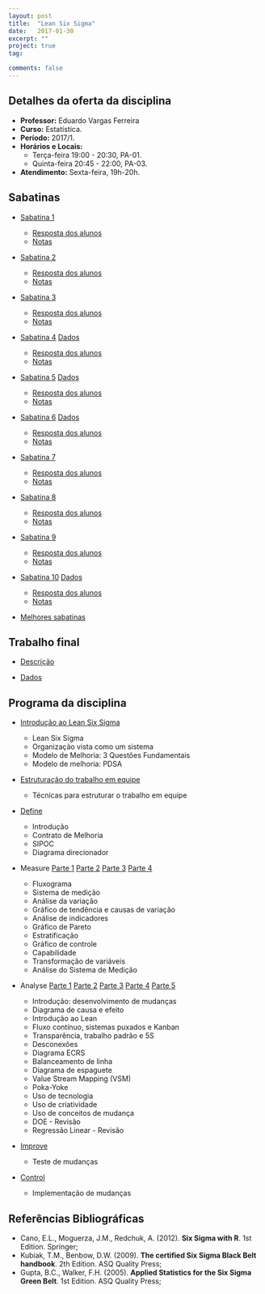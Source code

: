 ```yaml
---
layout: post
title:  "Lean Six Sigma"
date:   2017-01-30
excerpt: "" 
project: true
tag:

comments: false
---
```


## Detalhes da oferta da disciplina

  * **Professor:** Eduardo Vargas Ferreira
  * **Curso:** Estatística.
  * **Período:** 2017/1.
  * **Horários e Locais:**
     * Terça-feira 19:00 - 20:30, PA-01.
     * Quinta-feira 20:45 - 22:00, PA-03.
  * **Atendimento:** Sexta-feira, 19h-20h.

## Sabatinas

   - [Sabatina 1](https://gitlab.c3sl.ufpr.br/eferreira/Green_Belt/blob/master/Sabatina1.pdf)
       * [Resposta dos alunos](https://gitlab.c3sl.ufpr.br/eferreira/Green_Belt/blob/master/Sabatina1.rar) 
       * [Notas](https://gitlab.c3sl.ufpr.br/eferreira/Green_Belt/blob/master/notas1.pdf)
       
   - [Sabatina 2](https://gitlab.c3sl.ufpr.br/eferreira/Green_Belt/blob/master/Sabatina2.pdf)
       * [Resposta dos alunos](https://gitlab.c3sl.ufpr.br/eferreira/Green_Belt/blob/master/Sabatina2.rar)
       * [Notas](https://gitlab.c3sl.ufpr.br/eferreira/Green_Belt/blob/master/notas2.pdf)
       
   - [Sabatina 3](https://gitlab.c3sl.ufpr.br/eferreira/Green_Belt/blob/master/Sabatina3.pdf)
       * [Resposta dos alunos](https://gitlab.c3sl.ufpr.br/eferreira/Green_Belt/blob/master/Sabatina3.rar)
       * [Notas](https://gitlab.c3sl.ufpr.br/eferreira/Green_Belt/blob/master/notas3.pdf)
       
   - [Sabatina 4](https://gitlab.c3sl.ufpr.br/eferreira/Green_Belt/blob/master/Sabatina4.pdf) [Dados](https://gitlab.c3sl.ufpr.br/eferreira/Green_Belt/blob/master/Dados_sabatina4.xlsx)
       * [Resposta dos alunos](https://gitlab.c3sl.ufpr.br/eferreira/Green_Belt/blob/master/Sabatina4.rar)
       * [Notas](https://gitlab.c3sl.ufpr.br/eferreira/Green_Belt/blob/master/notas4.pdf)
   
   - [Sabatina 5](https://gitlab.c3sl.ufpr.br/eferreira/Green_Belt/blob/master/Sabatina5.pdf) [Dados](https://gitlab.c3sl.ufpr.br/eferreira/Green_Belt/blob/master/Dados_grafico_controle.xlsx)
       * [Resposta dos alunos](https://gitlab.c3sl.ufpr.br/eferreira/Green_Belt/blob/master/Sabatina5.rar)
       * [Notas](https://gitlab.c3sl.ufpr.br/eferreira/Green_Belt/blob/master/notas5.pdf)
          
   - [Sabatina 6](https://gitlab.c3sl.ufpr.br/eferreira/Green_Belt/blob/master/Sabatina6.pdf) [Dados](https://gitlab.c3sl.ufpr.br/eferreira/Green_Belt/blob/master/Dados_capab.xlsx)
       * [Resposta dos alunos](https://gitlab.c3sl.ufpr.br/eferreira/Green_Belt/blob/master/Sabatina6.rar)
       * [Notas](https://gitlab.c3sl.ufpr.br/eferreira/Green_Belt/blob/master/notas6.pdf)
       
   - [Sabatina 7](https://gitlab.c3sl.ufpr.br/eferreira/Green_Belt/blob/master/Sabatina7.pdf) 
       * [Resposta dos alunos](https://gitlab.c3sl.ufpr.br/eferreira/Green_Belt/blob/master/Sabatina7.rar)
       * [Notas](https://gitlab.c3sl.ufpr.br/eferreira/Green_Belt/blob/master/notas7.pdf)
   
   - [Sabatina 8](https://gitlab.c3sl.ufpr.br/eferreira/Green_Belt/blob/master/Sabatina8.pdf) 
       * [Resposta dos alunos](https://gitlab.c3sl.ufpr.br/eferreira/Green_Belt/blob/master/Sabatina8.rar)
       * [Notas](https://gitlab.c3sl.ufpr.br/eferreira/Green_Belt/blob/master/notas8.pdf)
       
   - [Sabatina 9](https://gitlab.c3sl.ufpr.br/eferreira/Green_Belt/blob/master/Sabatina9.pdf)
       * [Resposta dos alunos](https://gitlab.c3sl.ufpr.br/eferreira/Green_Belt/blob/master/Sabatina9.rar)
       * [Notas](https://gitlab.c3sl.ufpr.br/eferreira/Green_Belt/blob/master/notas9.pdf)
       
   - [Sabatina 10](https://gitlab.c3sl.ufpr.br/eferreira/Green_Belt/blob/master/Sabatina10.pdf) [Dados](https://gitlab.c3sl.ufpr.br/eferreira/Green_Belt/blob/master/Dados_DOE.xlsx)
       * [Resposta dos alunos](https://gitlab.c3sl.ufpr.br/eferreira/Green_Belt/blob/master/Sabatina10.rar)
       * [Notas](https://gitlab.c3sl.ufpr.br/eferreira/Green_Belt/blob/master/notas10.pdf)
       
   - [Melhores sabatinas](https://gitlab.c3sl.ufpr.br/eferreira/Green_Belt/blob/master/Melhores_Sabatinas.rar)  
   
## Trabalho final
    
   - [Descrição](https://gitlab.c3sl.ufpr.br/eferreira/Green_Belt/blob/master/Projeto_escrito.pdf) 
    
   - [Dados](https://gitlab.c3sl.ufpr.br/eferreira/Green_Belt/blob/master/Dados.xlsx)

## Programa da disciplina

   - [Introdução ao Lean Six Sigma](https://gitlab.c3sl.ufpr.br/eferreira/Green_Belt/blob/master/Introducao.pdf)
      * Lean Six Sigma
      * Organização vista como um sistema
      * Modelo de Melhoria: 3 Questões Fundamentais
      * Modelo de melhoria: PDSA

  - [Estruturação do trabalho em equipe](https://gitlab.c3sl.ufpr.br/eferreira/Green_Belt/blob/master/Trabalho_em_equipe.pdf)
      * Técnicas para estruturar o trabalho em equipe

  - [Define](https://gitlab.c3sl.ufpr.br/eferreira/Green_Belt/blob/master/Define.pdf)
      * Introdução
      * Contrato de Melhoria
      * SIPOC
      * Diagrama direcionador

  - Measure [Parte 1](https://gitlab.c3sl.ufpr.br/eferreira/Green_Belt/blob/master/measure.pdf) [Parte 2](https://gitlab.c3sl.ufpr.br/eferreira/Green_Belt/blob/master/measure_p2.pdf) [Parte 3](https://gitlab.c3sl.ufpr.br/eferreira/Green_Belt/blob/master/measure_p3.pdf) [Parte 4](https://gitlab.c3sl.ufpr.br/eferreira/Green_Belt/blob/master/measure_p4.pdf)
      * Fluxograma
      * Sistema de medição
      * Análise da variação
      * Gráfico de tendência e causas de variação
      * Análise de indicadores
      * Gráfico de Pareto
      * Estratificação
      * Gráfico de controle
      * Capabilidade
      * Transformação de variáveis
      * Análise do Sistema de Medição

  - Analyse [Parte 1](https://gitlab.c3sl.ufpr.br/eferreira/Green_Belt/blob/master/Analyse.pdf) [Parte 2](https://gitlab.c3sl.ufpr.br/eferreira/Green_Belt/blob/master/Analyse_p2.pdf) [Parte 3](https://gitlab.c3sl.ufpr.br/eferreira/Green_Belt/blob/master/Analyse_p3.pdf) [Parte 4](https://gitlab.c3sl.ufpr.br/eferreira/Green_Belt/blob/master/Analyse_p4.pdf) [Parte 5](https://gitlab.c3sl.ufpr.br/eferreira/Green_Belt/blob/master/Analyse_p5.pdf)
      * Introdução: desenvolvimento de mudanças
      * Diagrama de causa e efeito
      * Introdução ao Lean
      * Fluxo contínuo, sistemas puxados e Kanban
      * Transparência, trabalho padrão e 5S
      * Desconexões
      * Diagrama ECRS
      * Balanceamento de linha
      * Diagrama de espaguete
      * Value Stream Mapping (VSM)
      * Poka-Yoke
      * Uso de tecnologia
      * Uso de criatividade
      * Uso de conceitos de mudança
      * DOE - Revisão
      * Regressão Linear - Revisão

  - [Improve](https://gitlab.c3sl.ufpr.br/eferreira/Green_Belt/blob/master/Improve.pdf)
      * Teste de mudanças

  - [Control](https://gitlab.c3sl.ufpr.br/eferreira/Green_Belt/blob/master/control.pdf)
      * Implementação de mudanças
      
## Referências Bibliográficas

* Cano, E.L., Moguerza, J.M., Redchuk, A. (2012). **Six Sigma with R**. 1st Edition. Springer; 
* Kubiak, T.M., Benbow, D.W. (2009). **The certified Six Sigma Black Belt handbook**. 2th Edition. ASQ Quality Press;
* Gupta, B.C., Walker, F.H. (2005). **Applied Statistics for the Six Sigma Green Belt**. 1st Edition. ASQ Quality Press;





